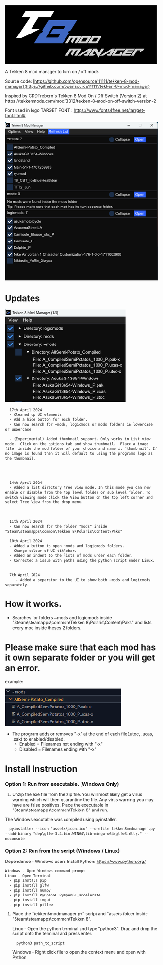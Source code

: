 
![Screenshot of a comment on a GitHub issue showing an image, added in the Markdown, of an Octocat smiling and raising a tentacle.](assets/banner.png)



A Tekken 8 mod manager to turn on / off mods 

Source code: [https://github.com/opensource111111/tekken-8-mod-manager](https://github.com/opensource111111/tekken-8-mod-manager)


Inspired by CDDTreborn's Tekken 8 Mod On / Off Switch (Version 2) at https://tekkenmods.com/mod/3312/tekken-8-mod-on-off-switch-version-2


Font used in logo
TARGET FONT : https://www.fonts4free.net/tarrget-font.html#


![Screenshot of a comment on a GitHub issue showing an image, added in the Markdown, of an Octocat smiling and raising a tentacle.](assets/screenshot.png)



# Updates


![Screenshot of a comment on a GitHub issue showing an image, added in the Markdown, of an Octocat smiling and raising a tentacle.](assets\treeview.png)

      17th April 2024
      - Cleaned up UI elements
      - Add a hide button for each folder.
      - Can now search for ~mods, logicmods or mods folders in lowercase or uppercase

      - (Experimental) Added thumbnail support. Only works in List view mode.  Click on the options tab and show thumbnail.  Place a image file  inside the mod folder of your choice and name it "thumbnail". If no image is found then it will default to using the programs logo as the thumbnail.




      14th April 2024
      - Added a list directory tree view mode. In this mode you can now enable or disable from the top level folder or sub level folder. To switch viewing mode click the View button on the top left corner and select Tree View from the drop menu.



      11th April 2024
      - Can now search for the folder "mods" inside "Steam\steamapps\common\Tekken 8\Polaris\Content\Paks"

      10th April 2024
      - Added a button to open ~mods and logicmods folders.
      - Change colour of UI titlebar.
      - Added an indent to the lists of mods under each folder.
      - Corrected a issue with paths using the python script under Linux.
      

      7th April 2024
         - Added a separator to the UI to show both ~mods and logicmods separately.

   





# How it works.
- Searches for folders ~mods and logicmods inside "Steam\steamapps\common\Tekken 8\Polaris\Content\Paks"
and lists every mod inside theses 2 folders. 

# Please make sure that each mod has it own separate folder or you will get an error.

example:

![e.g](assets/s.png)


- The program adds or removes "-x" at the end of each file(.utoc, .ucas, .pak) to enabled/disabled.
	- Enabled = Filenames not ending with "-x"
	- Disabled = Filenames ending with "-x"






# Install Instruction
   
   ### Option 1: Run from executable. (Windows Only)
   1. Unzip the exe file from the zip file. You will most likely get a virus warning which will then quarantine the file. Any virus warning you may have are false positives. Place the executable in "Steam\steamapps\common\Tekken 8" and run.

   The Windows excutable was compiled using pyinstaller.

      pyinstaller --icon "assets\icon.ico" --onefile tekken8modmanager.py --add-binary "dep\glfw-3.4.bin.WIN64\lib-mingw-w64\glfw3.dll;." --noconsole   



  ### Option 2: Run from the script (Windows / Linux)

  Dependence
      - Windows users Install Python: https://www.python.org/
          
    Windows - Open Windows command prompt
    Linux - Open Terminal
      - pip install pip
      - pip install glfw
      - pip install numpy
      - pip install PyOpenGL PyOpenGL_accelerate
      - pip install imgui
      - pip install pillow
      
      
      
   1. Place the "tekken8modmanager.py" script and "assets folder inside "Steam\steamapps\common\Tekken 8".

      Linux - Open the python terminal and type "python3". Drag and drop the script onto the terminal and press enter.

            python3 path_to_script

      Windows - Right click file to open the context menu and open with Python


